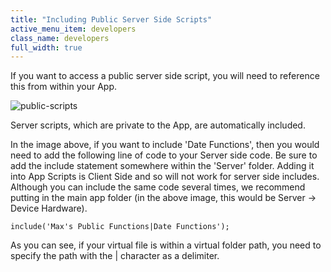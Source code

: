 ```yaml
---
title: "Including Public Server Side Scripts"
active_menu_item: developers
class_name: developers
full_width: true
---
```



If you want to access a public server side script, you will need to reference this from within your App.

![public-scripts](/img/docs/public-scripts.png)

Server scripts, which are private to the App, are automatically included.

In the image above, if you want to include 'Date Functions', then you would need to add the following line of code to your Server side code. Be sure to add the include statement somewhere within the 'Server' folder. Adding it into App Scripts is Client Side and so will not work for server side includes. Although you can include the same code several times, we recommend putting in the main app folder (in the above image, this would be Server -\> Device Hardware).

    include('Max's Public Functions|Date Functions');
   

As you can see, if your virtual file is within a virtual folder path, you need to specify the path with the | character as a delimiter.

